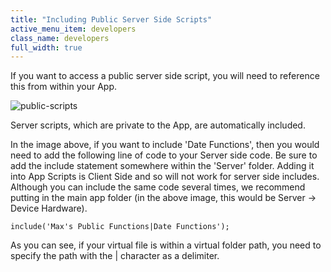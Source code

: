 ```yaml
---
title: "Including Public Server Side Scripts"
active_menu_item: developers
class_name: developers
full_width: true
---
```



If you want to access a public server side script, you will need to reference this from within your App.

![public-scripts](/img/docs/public-scripts.png)

Server scripts, which are private to the App, are automatically included.

In the image above, if you want to include 'Date Functions', then you would need to add the following line of code to your Server side code. Be sure to add the include statement somewhere within the 'Server' folder. Adding it into App Scripts is Client Side and so will not work for server side includes. Although you can include the same code several times, we recommend putting in the main app folder (in the above image, this would be Server -\> Device Hardware).

    include('Max's Public Functions|Date Functions');
   

As you can see, if your virtual file is within a virtual folder path, you need to specify the path with the | character as a delimiter.

